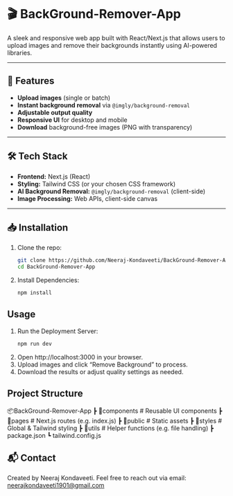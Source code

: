 # 🎬 BackGround-Remover-App

A sleek and responsive web app built with React/Next.js that allows users to upload images and remove their backgrounds instantly using AI-powered libraries.

---

## 🚀 Features

- **Upload images** (single or batch)
- **Instant background removal** via `@imgly/background-removal`  
- **Adjustable output quality**
- **Responsive UI** for desktop and mobile
- **Download** background-free images (PNG with transparency)

---

## 🛠️ Tech Stack

- **Frontend:** Next.js (React)
- **Styling:** Tailwind CSS (or your chosen CSS framework)
- **AI Background Removal:** `@imgly/background-removal` (client-side)
- **Image Processing:** Web APIs, client-side canvas

---

## 📥 Installation

1. Clone the repo:
   ```bash
   git clone https://github.com/Neeraj-Kondaveeti/BackGround-Remover-App.git
   cd BackGround-Remover-App

2. Install Dependencies:
   ```bash
   npm install 

## Usage 

1. Run the Deployment Server:
   ```bash
   npm run dev
2. Open http://localhost:3000 in your browser.
3. Upload images and click “Remove Background” to process.
4. Download the results or adjust quality settings as needed.

## Project Structure 

📦BackGround-Remover-App
 ┣ 📂components      # Reusable UI components
 ┣ 📂pages           # Next.js routes (e.g. index.js)
 ┣ 📂public          # Static assets
 ┣ 📂styles          # Global & Tailwind styling
 ┣ 📂utils           # Helper functions (e.g. file handling)
 ┣ package.json
 ┗ tailwind.config.js

## 📬 Contact
Created by Neeraj Kondaveeti.
Feel free to reach out via email: neerajkondaveeti1901@gmail.com






   






